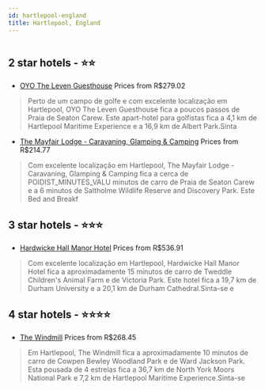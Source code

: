 ```yaml
---
id: hartlepool-england
title: Hartlepool, England
---
```


<center><img src="https://i.travelapi.com/hotels/3000000/2770000/2764400/2764390/75ba3737_z.jpg" alt="" /></center>


##  2 star hotels - ⭐️⭐️

-    [OYO The Leven Guesthouse](https://www.hurb.com/br/aud/https://www.hurb.com/br/hotels/hartlepool/oyo-the-leven-guesthouse-HT-ZVGJ?cmp=18055) Prices from R$279.02
   > Perto de um campo de golfe e com excelente localização em Hartlepool, OYO The Leven Guesthouse fica a poucos passos de Praia de Seaton Carew.  Este apart-hotel para golfistas fica a 4,1 km de Hartlepool Maritime Experience e a 16,9 km de Albert Park.Sinta
-    [The Mayfair Lodge - Caravaning, Glamping & Camping](https://www.hurb.com/br/aud/https://www.hurb.com/br/hotels/hartlepool/the-mayfair-lodge-caravaning-glamping-camping-HT-C2ME?cmp=18055) Prices from R$214.77
   > Com excelente localização em Hartlepool, The Mayfair Lodge - Caravaning, Glamping & Camping fica a cerca de POIDIST_MINUTES_VALU minutos de carro de Praia de Seaton Carew e a 6 minutos de Saltholme Wildlife Reserve and Discovery Park.  Este Bed and Breakf

##  3 star hotels - ⭐️⭐️⭐️

-    [Hardwicke Hall Manor Hotel](https://www.hurb.com/br/aud/https://www.hurb.com/br/hotels/hartlepool/hardwicke-hall-manor-hotel-HT-XXRW?cmp=18055) Prices from R$536.91
   > Com excelente localização em Hartlepool, Hardwicke Hall Manor Hotel fica a aproximadamente 15 minutos de carro de Tweddle Children's Animal Farm e de Victoria Park.  Este hotel fica a 19,7 km de Durham University e a 20,1 km de Durham Cathedral.Sinta-se e

##  4 star hotels - ⭐️⭐️⭐️⭐️

-    [The Windmill](https://www.hurb.com/br/aud/https://www.hurb.com/br/hotels/hartlepool/the-windmill-HT-QV0F?cmp=18055) Prices from R$268.45
   > Em Hartlepool, The Windmill fica a aproximadamente 10 minutos de carro de Cowpen Bewley Woodland Park e de Ward Jackson Park.  Esta pousada de 4 estrelas fica a 36,7 km de North York Moors National Park e 7,2 km de Hartlepool Maritime Experience.Sinta-se 
